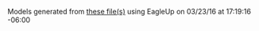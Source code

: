 Models generated from [these file(s)](https://raw.github.com/sparkfun/MiP_ProMini-Pack/ac9c1b68afdf822a1efe77b0b15e907632c0246b/Hardware/Sparkfun_MiP_ProMini-Pack.brd) using EagleUp on 03/23/16 at 17:19:16 -06:00
